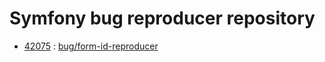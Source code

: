 # Symfony bug reproducer repository

* [42075](https://github.com/symfony/symfony/issues/42075) : [bug/form-id-reproducer](https://github.com/ker0x/symfony-reproducer/tree/bug/form-id-reproducer)

